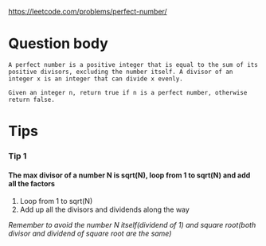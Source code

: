 https://leetcode.com/problems/perfect-number/

# Question body
```
A perfect number is a positive integer that is equal to the sum of its positive divisors, excluding the number itself. A divisor of an integer x is an integer that can divide x evenly.

Given an integer n, return true if n is a perfect number, otherwise return false.
```

# Tips
### Tip 1
#### The max divisor of a number N is sqrt(N), loop from 1 to sqrt(N) and add all the factors

1. Loop from 1 to sqrt(N)
2. Add up all the divisors and dividends along the way


*Remember to avoid the number N itself(dividend of 1) and square root(both divisor and dividend of square root are the same)*

